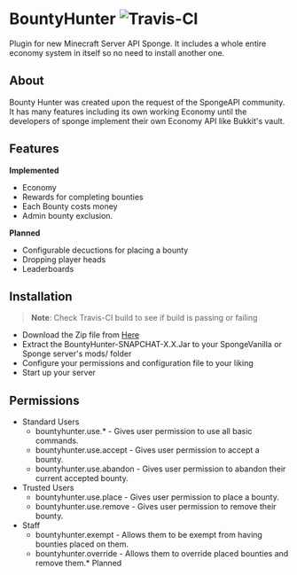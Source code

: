 # BountyHunter ![Travis-CI](https://travis-ci.org/intronate67/BountyHunter.svg)

Plugin for new Minecraft Server API Sponge. It includes a whole entire economy system in itself so no need to install another one.

About
----------

Bounty Hunter was created upon the request of the SpongeAPI community. It has many features including its own working Economy until the developers of sponge implement their own Economy API like Bukkit's vault.

Features
-----------
**Implemented**
* Economy
* Rewards for completing bounties
* Each Bounty costs money
* Admin bounty exclusion.

**Planned**
* Configurable decuctions for placing a bounty
* Dropping player heads
* Leaderboards

Installation
------------
> **Note**: Check Travis-CI build to see if build is passing or failing 

* Download the Zip file from [Here](http://huntersharpe.net/no-sidebar.html)
* Extract the BountyHunter-SNAPCHAT-X.X.Jar to your SpongeVanilla or Sponge server's mods/ folder
* Configure your permissions and configuration file to your liking
* Start up your server

Permissions
------------
- Standard Users
  * bountyhunter.use.* - Gives user permission to use all basic commands.
  * bountyhunter.use.accept - Gives user permission to accept a bounty.
  * bountyhunter.use.abandon - Gives user permission to abandon their current accepted bounty.
- Trusted Users
  * bountyhunter.use.place - Gives user permission to place a bounty.
  * bountyhunter.use.remove - Gives user permission to remove their bounty.
- Staff
  * bountyhunter.exempt - Allows them to be exempt from having bounties placed on them.
  * bountyhunter.override - Allows them to override placed bounties and remove them.* Planned
